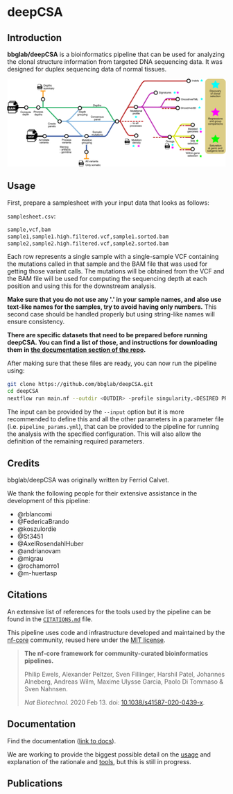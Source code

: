 # deepCSA

## Introduction

**bbglab/deepCSA** is a bioinformatics pipeline that can be used for analyzing the clonal structure information from targeted DNA sequencing data. It was designed for duplex sequencing data of normal tissues.

![deepCSA workflow overview](docs/images/deepCSA.png)

## Usage

First, prepare a samplesheet with your input data that looks as follows:

`samplesheet.csv`:

```csv
sample,vcf,bam
sample1,sample1.high.filtered.vcf,sample1.sorted.bam
sample2,sample2.high.filtered.vcf,sample2.sorted.bam
```

Each row represents a single sample with a single-sample VCF containing the mutations called in that sample and the BAM file that was used for getting those variant calls. The mutations will be obtained from the VCF and the BAM file will be used for computing the sequencing depth at each position and using this for the downstream analysis.

**Make sure that you do not use any '.' in your sample names, and also use text-like names for the samples, try to avoid having only numbers.** This second case should be handled properly but using string-like names will ensure consistency.

**There are specific datasets that need to be prepared before running deepCSA. You can find a list of those, and instructions for downloading them in [the documentation section of the repo](docs/usage.md#mandatory-parameter-configuration).**

After making sure that these files are ready, you can now run the pipeline using:

<!-- TODO nf-core: update the following command to include all required parameters for a minimal example -->

```bash
git clone https://github.com/bbglab/deepCSA.git
cd deepCSA
nextflow run main.nf --outdir <OUTDIR> -profile singularity,<DESIRED PROFILE> -params-file pipeline_params.yml
```

The input can be provided by the `--input` option but it is more recommended to define this and all the other parameters in a parameter file (i.e. `pipeline_params.yml`), that can be provided to the pipeline for running the analysis with the specified configuration. This will also allow the definition of the remaining required parameters.

## Credits

bbglab/deepCSA was originally written by Ferriol Calvet.

We thank the following people for their extensive assistance in the development of this pipeline:

* @rblancomi
* @FedericaBrando
* @koszulordie
* @St3451
* @AxelRosendahlHuber
* @andrianovam
* @migrau
* @rochamorro1
* @m-huertasp

## Citations

<!-- TODO nf-core: Add citation for pipeline after first release. Uncomment lines below and update Zenodo doi and badge at the top of this file. -->
<!-- If you use  bbglab/deepCSA for your analysis, please cite it using the following doi: [10.5281/zenodo.XXXXXX](https://doi.org/10.5281/zenodo.XXXXXX) -->

<!-- TODO nf-core: Add bibliography of tools and data used in your pipeline -->

An extensive list of references for the tools used by the pipeline can be found in the [`CITATIONS.md`](CITATIONS.md) file.

This pipeline uses code and infrastructure developed and maintained by the [nf-core](https://nf-co.re) community, reused here under the [MIT license](https://github.com/nf-core/tools/blob/master/LICENSE).

> **The nf-core framework for community-curated bioinformatics pipelines.**
>
> Philip Ewels, Alexander Peltzer, Sven Fillinger, Harshil Patel, Johannes Alneberg, Andreas Wilm, Maxime Ulysse Garcia, Paolo Di Tommaso & Sven Nahnsen.
>
> _Nat Biotechnol._ 2020 Feb 13. doi: [10.1038/s41587-020-0439-x](https://dx.doi.org/10.1038/s41587-020-0439-x).

## Documentation

Find the documentation ([link to docs](https://github.com/bbglab/deepCSA/tree/main/docs)).

We are working to provide the biggest possible detail on the [usage](docs/usage.md) and explanation of the rationale and [tools](docs/tools.md), but this is still in progress.

## Publications
